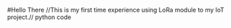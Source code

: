 #Hello There
//This is my first time experience using LoRa module to my IoT project.//
python code 
